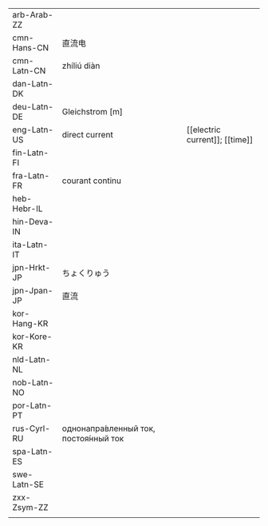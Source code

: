 | | | |
|-|-|-|
| arb-Arab-ZZ |  |  |
| cmn-Hans-CN | 直流电 |  |
| cmn-Latn-CN | zhíliú diàn |  |
| dan-Latn-DK |  |  |
| deu-Latn-DE | Gleichstrom [m] |  |
| eng-Latn-US | direct current | [[electric current]]; [[time]] |
| fin-Latn-FI |  |  |
| fra-Latn-FR | courant continu |  |
| heb-Hebr-IL |  |  |
| hin-Deva-IN |  |  |
| ita-Latn-IT |  |  |
| jpn-Hrkt-JP | ちょくりゅう |  |
| jpn-Jpan-JP | 直流 |  |
| kor-Hang-KR |  |  |
| kor-Kore-KR |  |  |
| nld-Latn-NL |  |  |
| nob-Latn-NO |  |  |
| por-Latn-PT |  |  |
| rus-Cyrl-RU | однонапра́вленный ток, постоя́нный ток |  |
| spa-Latn-ES |  |  |
| swe-Latn-SE |  |  |
| zxx-Zsym-ZZ |  |  |
|  |  |  |
